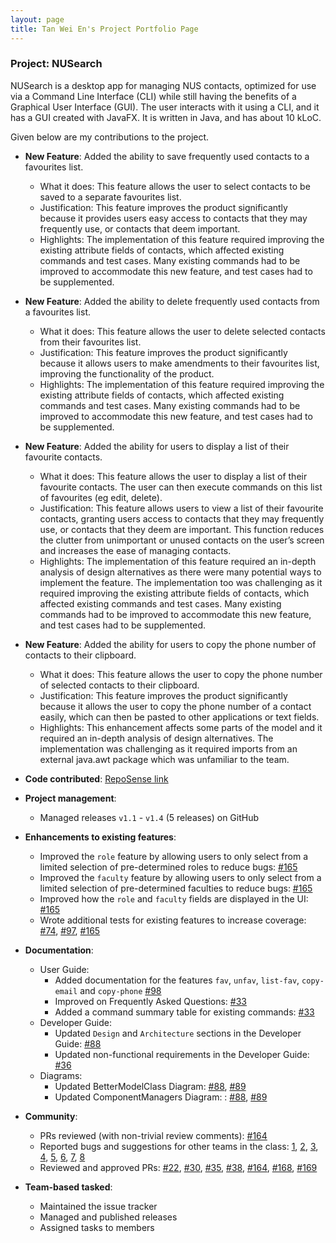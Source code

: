 ```yaml
---
layout: page
title: Tan Wei En's Project Portfolio Page
---
```


### Project: NUSearch

NUSearch is a desktop app for managing NUS contacts, optimized for use via a Command Line Interface (CLI) while still having the benefits of a Graphical User Interface (GUI).
The user interacts with it using a CLI, and it has a GUI created with JavaFX. It is written in Java, and has about 10 kLoC.

Given below are my contributions to the project.

* **New Feature**: Added the ability to save frequently used contacts to a favourites list.
    * What it does: This feature allows the user to select contacts to be saved to a separate favourites list.
    * Justification: This feature improves the product significantly because it provides users easy access to contacts that they may frequently use, or contacts that deem important.
    * Highlights: The implementation of this feature required improving the existing attribute fields of contacts, which affected existing commands and test cases. Many existing commands had to be improved to accommodate this new feature, and test cases had to be supplemented.

* **New Feature**: Added the ability to delete frequently used contacts from a favourites list.
  * What it does: This feature allows the user to delete selected contacts from their favourites list.
  * Justification: This feature improves the product significantly because it allows users to make amendments to their favourites list, improving the functionality of the product.
  * Highlights: The implementation of this feature required improving the existing attribute fields of contacts, which affected existing commands and test cases. Many existing commands had to be improved to accommodate this new feature, and test cases had to be supplemented.

* **New Feature**: Added the ability for users to display a list of their favourite contacts.
  * What it does: This feature allows the user to display a list of their favourite contacts. The user can then execute commands on this list of favourites (eg edit, delete).
  * Justification: This feature allows users to view a list of their favourite contacts, granting users access to contacts that they may frequently use, or contacts that they deem are important. This function reduces the clutter from unimportant or unused contacts on the user’s screen and increases the ease of managing contacts.
  * Highlights: The implementation of this feature required an in-depth analysis of design alternatives as there were many potential ways to implement the feature. The implementation too was challenging as it required improving the existing attribute fields of contacts, which affected existing commands and test cases. Many existing commands had to be improved to accommodate this new feature, and test cases had to be supplemented.

* **New Feature**: Added the ability for users to copy the phone number of contacts to their clipboard.
  * What it does: This feature allows the user to copy the phone number of selected contacts to their clipboard.
  * Justification: This feature improves the product significantly because it allows the user to copy the phone number of a contact easily, which can then be pasted to other applications or text fields. 
  * Highlights: This enhancement affects some parts of the model and it required an in-depth analysis of design alternatives. The implementation was challenging as it required imports from an external java.awt package which was unfamiliar to the team.

* **Code contributed**: [RepoSense link](https://nus-cs2103-ay2122s2.github.io/tp-dashboard/?search=&sort=groupTitle&sortWithin=title&timeframe=commit&mergegroup=&groupSelect=groupByRepos&breakdown=true&checkedFileTypes=docs~functional-code~test-code~other&since=2022-02-18&tabOpen=true&tabType=zoom&zFR=false&zA=tanweien&zR=AY2122S2-CS2103T-W11-4%2Ftp%5Bmaster%5D&zACS=198.13128430296376&zS=2022-02-18&zFS=&zU=2022-04-08&zMG=false&zFTF=commit&zFGS=groupByRepos)

* **Project management**:
    * Managed releases `v1.1` - `v1.4` (5 releases) on GitHub

* **Enhancements to existing features**:
    * Improved the `role` feature by allowing users to only select from a limited selection of pre-determined roles to reduce bugs: [\#165](https://github.com/AY2122S2-CS2103T-W11-4/tp/pull/165)
    * Improved the `faculty` feature by allowing users to only select from a limited selection of pre-determined faculties to reduce bugs: [\#165](https://github.com/AY2122S2-CS2103T-W11-4/tp/pull/165)
    * Improved how the `role` and `faculty` fields are displayed in the UI: [\#165](https://github.com/AY2122S2-CS2103T-W11-4/tp/pull/165)
    * Wrote additional tests for existing features to increase coverage: [\#74](https://github.com/AY2122S2-CS2103T-W11-4/tp/pull/74), [\#97](https://github.com/AY2122S2-CS2103T-W11-4/tp/pull/97), [\#165](https://github.com/AY2122S2-CS2103T-W11-4/tp/pull/165)

* **Documentation**:
    * User Guide:
        * Added documentation for the features `fav`, `unfav`, `list-fav`, `copy-email` and `copy-phone` [\#98](https://github.com/AY2122S2-CS2103T-W11-4/tp/pull/98)
        * Improved on Frequently Asked Questions: [\#33](https://github.com/AY2122S2-CS2103T-W11-4/tp/pull/33)
        * Added a command summary table for existing commands: [\#33](https://github.com/AY2122S2-CS2103T-W11-4/tp/pull/33)
    * Developer Guide:
        * Updated `Design` and `Architecture` sections in the Developer Guide: [\#88](https://github.com/AY2122S2-CS2103T-W11-4/tp/pull/88)
        * Updated non-functional requirements in the Developer Guide: [\#36](https://github.com/AY2122S2-CS2103T-W11-4/tp/pull/36)
    * Diagrams:
        * Updated BetterModelClass Diagram: [\#88](https://github.com/AY2122S2-CS2103T-W11-4/tp/pull/88), [\#89](https://github.com/AY2122S2-CS2103T-W11-4/tp/pull/89)
        * Updated ComponentManagers Diagram: : [\#88](https://github.com/AY2122S2-CS2103T-W11-4/tp/pull/88), [\#89](https://github.com/AY2122S2-CS2103T-W11-4/tp/pull/89)

* **Community**:
    * PRs reviewed (with non-trivial review comments): [#164](https://github.com/AY2122S2-CS2103T-W11-4/tp/pull/164)
    * Reported bugs and suggestions for other teams in the class: [1](https://github.com/tanweien/ped/issues/1), [2](https://github.com/tanweien/ped/issues/2), [3](https://github.com/tanweien/ped/issues/3), [4](https://github.com/tanweien/ped/issues/4), [5](https://github.com/tanweien/ped/issues/5), [6](https://github.com/tanweien/ped/issues/6), [7](https://github.com/tanweien/ped/issues/7), [8](https://github.com/tanweien/ped/issues/8)
    * Reviewed and approved PRs: [\#22](https://github.com/AY2122S2-CS2103T-W11-4/tp/pull/22), [\#30](https://github.com/AY2122S2-CS2103T-W11-4/tp/pull/30), [\#35](https://github.com/AY2122S2-CS2103T-W11-4/tp/pull/35), [\#38](https://github.com/AY2122S2-CS2103T-W11-4/tp/pull/38), [\#164](https://github.com/AY2122S2-CS2103T-W11-4/tp/pull/164), [\#168](https://github.com/AY2122S2-CS2103T-W11-4/tp/pull/168), [\#169](https://github.com/AY2122S2-CS2103T-W11-4/tp/pull/169)

* **Team-based tasked**:
    * Maintained the issue tracker
    * Managed and published releases
    * Assigned tasks to members
  
